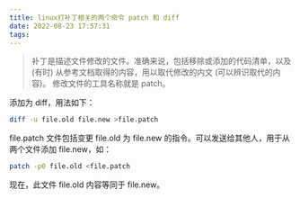 ```yaml
---
title: linux打补丁相关的两个命令 patch 和 diff
date: 2022-08-23 17:57:31
tags:
---
```

> 补丁是描述文件修改的文件。准确来说，包括移除或添加的代码清单，以及 (有时) 从参考文档取得的内容，用以取代修改的内文 (可以辨识取代的内容)。
修改文件的工具名称就是 patch。

添加为 diff，用法如下：
```bash
diff -u file.old file.new >file.patch
```
file.patch 文件包括变更 file.old 为 file.new 的指令。可以发送给其他人，用于从两个文件添加 file.new，如：
```bash
patch -p0 file.old <file.patch
```
现在，此文件 file.old 内容等同于 file.new。
